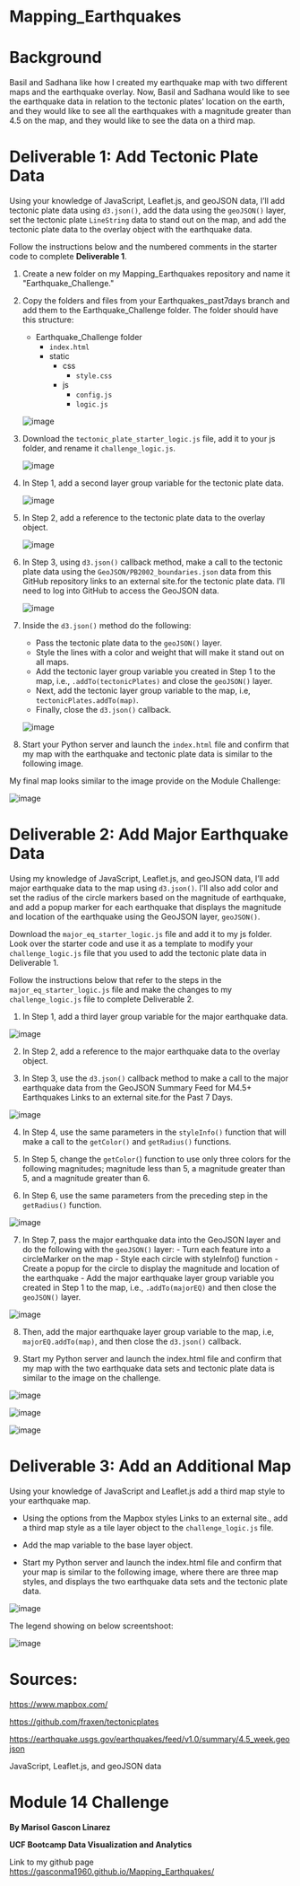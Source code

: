 # Mapping_Earthquakes
# Background
  Basil and Sadhana like how I created my earthquake map with two different maps and the earthquake overlay. Now, Basil and Sadhana would like to see the earthquake data in relation to the tectonic plates’ location on the earth, and they would like to see all the earthquakes with a magnitude greater than 4.5 on the map, and they would like to see the data on a third map.

# **Deliverable 1: Add Tectonic Plate Data**
  Using your knowledge of JavaScript, Leaflet.js, and geoJSON data, I’ll add tectonic plate data using `d3.json()`, add the data using the `geoJSON()` layer, set the tectonic plate `LineString` data to stand out on the map, and add the tectonic plate data to the overlay object with the earthquake data.

Follow the instructions below and the numbered comments in the starter code to complete **Deliverable 1**.

1. Create a new folder on my Mapping_Earthquakes repository and name it "Earthquake_Challenge."

2. Copy the folders and files from your Earthquakes_past7days branch and add them to the Earthquake_Challenge folder. The folder should have this structure:

    - Earthquake_Challenge folder
      - `index.html`
      - static
        - css
          - `style.css`
        - js
          - `config.js`
          - `logic.js`
          
    ![image](https://user-images.githubusercontent.com/112348240/213076032-2fcd8fe9-88de-492c-8985-e8531ea6d29b.png)

3. Download the `tectonic_plate_starter_logic.js` file, add it to your js folder, and rename it `challenge_logic.js`.

    ![image](https://user-images.githubusercontent.com/112348240/213077063-4afc2c31-96b9-46e8-bc81-ed61e80e0411.png)

4. In Step 1, add a second layer group variable for the tectonic plate data.

    ![image](https://user-images.githubusercontent.com/112348240/213077253-ffbfa2c1-1b29-4660-8b04-d8e10bc8db3d.png)

5. In Step 2, add a reference to the tectonic plate data to the overlay object.

    ![image](https://user-images.githubusercontent.com/112348240/213077345-77cb3707-4035-45a9-96a8-d652b3ef9c76.png)

6. In Step 3, using `d3.json()` callback method, make a call to the tectonic plate data using the `GeoJSON/PB2002_boundaries.json` data from this GitHub repository links to an external site.for the tectonic plate data. I’ll need to log into GitHub to access the GeoJSON data.
  
    ![image](https://user-images.githubusercontent.com/112348240/213077509-35f9b00d-ffca-4d94-a516-e6fc81b8a4bb.png)

7. Inside the `d3.json()` method do the following:

   - Pass the tectonic plate data to the `geoJSON()` layer.
   - Style the lines with a color and weight that will make it stand out on all maps.
   - Add the tectonic layer group variable you created in Step 1 to the map, i.e., `.addTo(tectonicPlates)` and close the `geoJSON()` layer.
   - Next, add the tectonic layer group variable to the map, i.e, `tectonicPlates.addTo(map)`.
   - Finally, close the `d3.json()` callback.
   
   ![image](https://user-images.githubusercontent.com/112348240/213078048-26c3f7d9-61dc-4b54-8316-cec7bdd66016.png)

8. Start your Python server and launch the `index.html` file and confirm that my map with the earthquake and tectonic plate data is similar to the following image.

My final map looks similar to the image provide on the Module Challenge:

![image](https://user-images.githubusercontent.com/112348240/213078629-160ccac1-223d-4164-9246-689eeb68d790.png)

# **Deliverable 2: Add Major Earthquake Data**

Using my knowledge of JavaScript, Leaflet.js, and geoJSON data, I’ll add major earthquake data to the map using `d3.json()`. I'll also add color and set the radius of the circle markers based on the magnitude of earthquake, and add a popup marker for each earthquake that displays the magnitude and location of the earthquake using the GeoJSON layer, `geoJSON()`.

Download the `major_eq_starter_logic.js` file and add it to my js folder. Look over the starter code and use it as a template to modify your `challenge_logic.js` file that you used to add the tectonic plate data in Deliverable 1.

Follow the instructions below that refer to the steps in the` major_eq_starter_logic.js` file and make the changes to my `challenge_logic.js` file to complete Deliverable 2.

  1. In Step 1, add a third layer group variable for the major earthquake data.
  
  ![image](https://user-images.githubusercontent.com/112348240/213079442-e6607181-1bed-4331-853b-4a5cec4b060c.png)

  2. In Step 2, add a reference to the major earthquake data to the overlay object.
  
  3. In Step 3, use the `d3.json()` callback method to make a call to the major earthquake data from the GeoJSON Summary Feed for M4.5+ Earthquakes Links to an external site.for the Past 7 Days.
  
  ![image](https://user-images.githubusercontent.com/112348240/213079531-57203486-af5c-43b9-acaf-42084b50848f.png)

  4. In Step 4, use the same parameters in the `styleInfo()` function that will make a call to the `getColor()` and `getRadius()` functions.

  5. In Step 5, change the `getColor(`) function to use only three colors for the following magnitudes; magnitude less than 5, a magnitude greater than 5, and a magnitude greater than 6.

  6. In Step 6, use the same parameters from the preceding step in the `getRadius()` function.
 
  ![image](https://user-images.githubusercontent.com/112348240/213081356-dd064c40-d667-4864-962a-5ad8cad1f8e4.png)

  7. In Step 7, pass the major earthquake data into the GeoJSON layer and do the following with the `geoJSON()` layer:
    - Turn each feature into a circleMarker on the map
    - Style each circle with styleInfo() function
    - Create a popup for the circle to display the magnitude and location of the earthquake
    - Add the major earthquake layer group variable you created in Step 1 to the map, i.e., `.addTo(majorEQ)` and then close the `geoJSON()` layer.

  ![image](https://user-images.githubusercontent.com/112348240/213081408-35b932b0-9cae-4e15-9326-4b622e06601b.png)
  
  8. Then, add the major earthquake layer group variable to the map, i.e, `majorEQ.addTo(map)`, and then close the `d3.json()` callback.

  9. Start my Python server and launch the index.html file and confirm that my map with the two earthquake data sets and tectonic plate data is similar to the image on the challenge.

  ![image](https://user-images.githubusercontent.com/112348240/213082021-88dd98ad-7e37-447d-9490-fac8fc23b2b4.png)

  ![image](https://user-images.githubusercontent.com/112348240/212614745-90f1f15e-5ded-4c4a-8487-a8f9d6b7b61d.png)

  ![image](https://user-images.githubusercontent.com/112348240/212616035-ab2c0453-9947-4270-bdc3-70cf2fbc4d47.png)


# **Deliverable 3: Add an Additional Map**

Using your knowledge of JavaScript and Leaflet.js add a third map style to your earthquake map.

  - Using the options from the Mapbox styles Links to an external site., add a third map style as a tile layer object to the `challenge_logic.js` file.

  - Add the map variable to the base layer object.

  - Start my Python server and launch the index.html file and confirm that your map is similar to the following image, where there are three map styles, and displays the two earthquake data sets and the tectonic plate data.
  
  ![image](https://user-images.githubusercontent.com/112348240/213082921-ac06ae4c-df1a-4573-a786-4fe0e643d5ea.png)

  The legend showing on below screentshoot:
  
  ![image](https://user-images.githubusercontent.com/112348240/213083022-2ca6e421-c0e6-4509-a75d-c794f7ca5f64.png)

# **Sources:**

https://www.mapbox.com/

https://github.com/fraxen/tectonicplates

https://earthquake.usgs.gov/earthquakes/feed/v1.0/summary/4.5_week.geojson

JavaScript, Leaflet.js, and geoJSON data

# **Module 14 Challenge**

**By Marisol Gascon Linarez**

**UCF Bootcamp Data Visualization and Analytics**

Link to my github page
https://gasconma1960.github.io/Mapping_Earthquakes/



